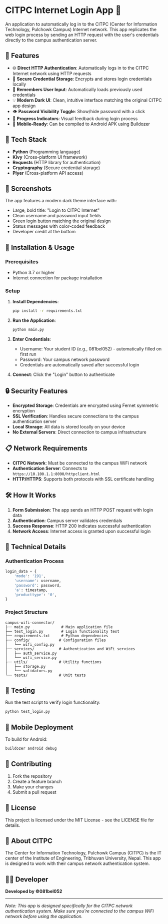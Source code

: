 # CITPC Internet Login App 🚀

An application to automatically log in to the CITPC (Center for Information Technology, Pulchowk Campus) Internet network. This app replicates the web login process by sending an HTTP request with the user's credentials directly to the campus authentication server.

## 📱 Features

- 🌐 **Direct HTTP Authentication**: Automatically logs in to the CITPC Internet network using HTTP requests
- 🔐 **Secure Credential Storage**: Encrypts and stores login credentials locally
- 🧠 **Remembers User Input**: Automatically loads previously used credentials
- 💡 **Modern Dark UI**: Clean, intuitive interface matching the original CITPC app design
- 👁️ **Password Visibility Toggle**: Show/hide password with a click
- 🎯 **Progress Indicators**: Visual feedback during login process
- 📱 **Mobile-Ready**: Can be compiled to Android APK using Buildozer

## 🔧 Tech Stack

- **Python** (Programming language)
- **Kivy** (Cross-platform UI framework)
- **Requests** (HTTP library for authentication)
- **Cryptography** (Secure credential storage)
- **Plyer** (Cross-platform API access)

## 📸 Screenshots

The app features a modern dark theme interface with:
- Large, bold title: "Login to CITPC Internet"
- Clean username and password input fields
- Green login button matching the original design
- Status messages with color-coded feedback
- Developer credit at the bottom

## 🚀 Installation & Usage

### Prerequisites
- Python 3.7 or higher
- Internet connection for package installation

### Setup
1. **Install Dependencies**:
   ```bash
   pip install -r requirements.txt
   ```

2. **Run the Application**:
   ```bash
   python main.py
   ```

3. **Enter Credentials**:
   - Username: Your student ID (e.g., 081bel052) - automatically filled on first run
   - Password: Your campus network password
   - Credentials are automatically saved after successful login

4. **Connect**: Click the "Login" button to authenticate

## 🔒 Security Features

- **Encrypted Storage**: Credentials are encrypted using Fernet symmetric encryption
- **SSL Verification**: Handles secure connections to the campus authentication server
- **Local Storage**: All data is stored locally on your device
- **No External Servers**: Direct connection to campus infrastructure

## 📋 Network Requirements

- **CITPC Network**: Must be connected to the campus WiFi network
- **Authentication Server**: Connects to `https://10.100.1.1:8090/httpclient.html`
- **HTTP/HTTPS**: Supports both protocols with SSL certificate handling

## 🛠️ How It Works

1. **Form Submission**: The app sends an HTTP POST request with login data
2. **Authentication**: Campus server validates credentials
3. **Success Response**: HTTP 200 indicates successful authentication
4. **Network Access**: Internet access is granted upon successful login

## 🔧 Technical Details

### Authentication Process
```python
login_data = {
    'mode': '191',
    'username': username,
    'password': password,
    'a': timestamp,
    'producttype': '0',
}
```

### Project Structure
```
campus-wifi-connector/
├── main.py              # Main application file
├── test_login.py        # Login functionality test
├── requirements.txt     # Python dependencies
├── config/             # Configuration files
│   └── wifi_config.py
├── services/           # Authentication and WiFi services
│   ├── auth_service.py
│   └── wifi_service.py
├── utils/              # Utility functions
│   ├── storage.py
│   └── validators.py
└── tests/              # Unit tests
```

## 🔄 Testing

Run the test script to verify login functionality:
```bash
python test_login.py
```

## 📱 Mobile Deployment

To build for Android:
```bash
buildozer android debug
```

## 🤝 Contributing

1. Fork the repository
2. Create a feature branch
3. Make your changes
4. Submit a pull request

## 📝 License

This project is licensed under the MIT License - see the LICENSE file for details.

## 🏫 About CITPC

The Center for Information Technology, Pulchowk Campus (CITPC) is the IT center of the Institute of Engineering, Tribhuvan University, Nepal. This app is designed to work with their campus network authentication system.

## 👨‍💻 Developer

**Developed by ©081bel052**

---

*Note: This app is designed specifically for the CITPC network authentication system. Make sure you're connected to the campus WiFi network before using the application.*
